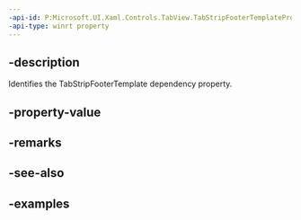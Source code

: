 ```yaml
---
-api-id: P:Microsoft.UI.Xaml.Controls.TabView.TabStripFooterTemplateProperty
-api-type: winrt property
---
```


## -description

Identifies the TabStripFooterTemplate dependency property.

## -property-value

## -remarks

## -see-also

## -examples


